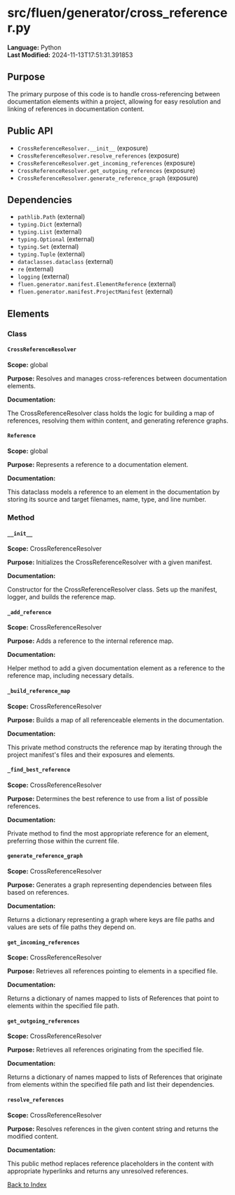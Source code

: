 # src/fluen/generator/cross_referencer.py

**Language:** Python  
**Last Modified:** 2024-11-13T17:51:31.391853

## Purpose

The primary purpose of this code is to handle cross-referencing between documentation elements within a project, allowing for easy resolution and linking of references in documentation content.

## Public API

- `CrossReferenceResolver.__init__` (exposure)
- `CrossReferenceResolver.resolve_references` (exposure)
- `CrossReferenceResolver.get_incoming_references` (exposure)
- `CrossReferenceResolver.get_outgoing_references` (exposure)
- `CrossReferenceResolver.generate_reference_graph` (exposure)

## Dependencies

- `pathlib.Path` (external)
- `typing.Dict` (external)
- `typing.List` (external)
- `typing.Optional` (external)
- `typing.Set` (external)
- `typing.Tuple` (external)
- `dataclasses.dataclass` (external)
- `re` (external)
- `logging` (external)
- `fluen.generator.manifest.ElementReference` (external)
- `fluen.generator.manifest.ProjectManifest` (external)

## Elements

### Class

#### `CrossReferenceResolver`

**Scope:** global

**Purpose:** Resolves and manages cross-references between documentation elements.

**Documentation:**

The CrossReferenceResolver class holds the logic for building a map of references, resolving them within content, and generating reference graphs.

#### `Reference`

**Scope:** global

**Purpose:** Represents a reference to a documentation element.

**Documentation:**

This dataclass models a reference to an element in the documentation by storing its source and target filenames, name, type, and line number.

### Method

#### `__init__`

**Scope:** CrossReferenceResolver

**Purpose:** Initializes the CrossReferenceResolver with a given manifest.

**Documentation:**

Constructor for the CrossReferenceResolver class. Sets up the manifest, logger, and builds the reference map.

#### `_add_reference`

**Scope:** CrossReferenceResolver

**Purpose:** Adds a reference to the internal reference map.

**Documentation:**

Helper method to add a given documentation element as a reference to the reference map, including necessary details.

#### `_build_reference_map`

**Scope:** CrossReferenceResolver

**Purpose:** Builds a map of all referenceable elements in the documentation.

**Documentation:**

This private method constructs the reference map by iterating through the project manifest&#39;s files and their exposures and elements.

#### `_find_best_reference`

**Scope:** CrossReferenceResolver

**Purpose:** Determines the best reference to use from a list of possible references.

**Documentation:**

Private method to find the most appropriate reference for an element, preferring those within the current file.

#### `generate_reference_graph`

**Scope:** CrossReferenceResolver

**Purpose:** Generates a graph representing dependencies between files based on references.

**Documentation:**

Returns a dictionary representing a graph where keys are file paths and values are sets of file paths they depend on.

#### `get_incoming_references`

**Scope:** CrossReferenceResolver

**Purpose:** Retrieves all references pointing to elements in a specified file.

**Documentation:**

Returns a dictionary of names mapped to lists of References that point to elements within the specified file path.

#### `get_outgoing_references`

**Scope:** CrossReferenceResolver

**Purpose:** Retrieves all references originating from the specified file.

**Documentation:**

Returns a dictionary of names mapped to lists of References that originate from elements within the specified file path and list their dependencies.

#### `resolve_references`

**Scope:** CrossReferenceResolver

**Purpose:** Resolves references in the given content string and returns the modified content.

**Documentation:**

This public method replaces reference placeholders in the content with appropriate hyperlinks and returns any unresolved references.


[Back to Index](../README.md)